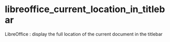 # libreoffice_current_location_in_titlebar
LibreOffice : display the full location of the current document in the titlebar
